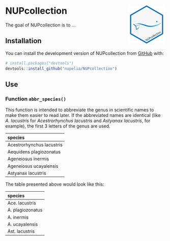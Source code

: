 
<!-- README.md is generated from README.Rmd. Please edit that file -->

# NUPcollection <a href="https://nupelia.github.io/NUPcollection/"><img src="man/figures/logo.png" align="right" height="120" /></a>

<!-- badges: start -->
<!-- badges: end -->

The goal of NUPcollection is to …

## Installation

You can install the development version of NUPcollection from
[GitHub](https://github.com/) with:

``` r
# install.packages("devtools")
devtools::install_github("nupelia/NUPcollection")
```

## Use

### Function `abbr_species()`

This function is intended to abbreviate the genus in scientific names to
make them easier to read later. If the abbreviated names are identical
(like *A. lacustris* for *Acestrorhynchus lacustris* and *Astyanax
lacustris*, for example), the first 3 letters of the genus are used.

| species                   |
|:--------------------------|
| Acestrorhynchus lacustris |
| Aequidens plagiozonatus   |
| Ageneiosus inermis        |
| Ageneiosus ucayalensis    |
| Astyanax lacustris        |

The table presented above would look like this:

| species          |
|:-----------------|
| Ace. lacustris   |
| A. plagiozonatus |
| A. inermis       |
| A. ucayalensis   |
| Ast. lacustris   |
